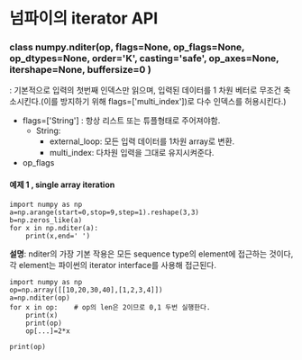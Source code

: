# 넘파이의 iterator API

### class numpy.nditer(op, flags=None, op_flags=None, op_dtypes=None, order='K', casting='safe', op_axes=None, itershape=None, buffersize=0 )
: 기본적으로 입력의 첫번째 인덱스만 읽으며, 입력된 데이터를 1 차원 베터로 무조건 축소시킨다.(이를 방지하기 위해 flags=['multi_index'])로 다수 인덱스를 허용시킨다.)
* flags=['String'] : 항상 리스트 또는 튜플형태로 주어져야함.
    + String:
        -  external_loop: 모든 입력 데이터를 1차원 array로 변환.
        -  multi_index: 다차원 입력을 그대로 유지시켜준다.
* op_flags

#### 예제 1 , single array iteration
```
import numpy as np
a=np.arange(start=0,stop=9,step=1).reshape(3,3)
b=np.zeros_like(a)
for x in np.nditer(a):
    print(x,end=' ')
```

**설명**: nditer의 가장 기본 작용은 모든 sequence type의 element에 접근하는 것이다, 각 element는 파이썬의 iterator interface를 사용해 접근된다.

```
import numpy as np
op=np.array([[10,20,30,40],[1,2,3,4]])
a=np.nditer(op)
for x in op:    # op의 len은 2이므로 0,1 두번 실행한다.
    print(x)
    print(op)
    op[...]=2*x 

print(op)
``` 